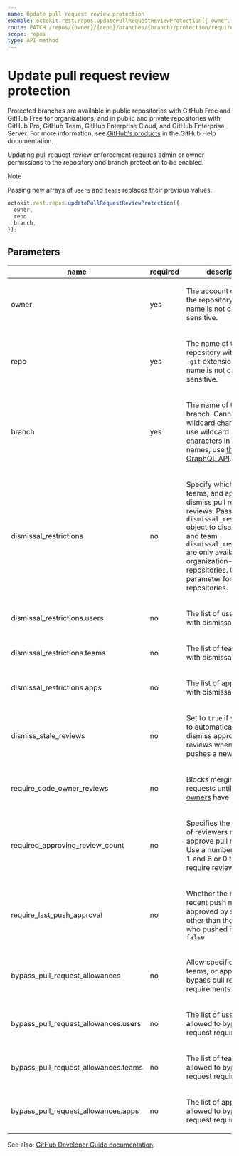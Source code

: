 ```yaml
---
name: Update pull request review protection
example: octokit.rest.repos.updatePullRequestReviewProtection({ owner, repo, branch })
route: PATCH /repos/{owner}/{repo}/branches/{branch}/protection/required_pull_request_reviews
scope: repos
type: API method
---
```


# Update pull request review protection

Protected branches are available in public repositories with GitHub Free and GitHub Free for organizations, and in public and private repositories with GitHub Pro, GitHub Team, GitHub Enterprise Cloud, and GitHub Enterprise Server. For more information, see [GitHub's products](https://docs.github.com/github/getting-started-with-github/githubs-products) in the GitHub Help documentation.

Updating pull request review enforcement requires admin or owner permissions to the repository and branch protection to be enabled.

> [!NOTE]
> Passing new arrays of `users` and `teams` replaces their previous values.

```js
octokit.rest.repos.updatePullRequestReviewProtection({
  owner,
  repo,
  branch,
});
```

## Parameters

<table>
  <thead>
    <tr>
      <th>name</th>
      <th>required</th>
      <th>description</th>
    </tr>
  </thead>
  <tbody>
    <tr><td>owner</td><td>yes</td><td>

The account owner of the repository. The name is not case sensitive.

</td></tr>
<tr><td>repo</td><td>yes</td><td>

The name of the repository without the `.git` extension. The name is not case sensitive.

</td></tr>
<tr><td>branch</td><td>yes</td><td>

The name of the branch. Cannot contain wildcard characters. To use wildcard characters in branch names, use [the GraphQL API](https://docs.github.com/graphql).

</td></tr>
<tr><td>dismissal_restrictions</td><td>no</td><td>

Specify which users, teams, and apps can dismiss pull request reviews. Pass an empty `dismissal_restrictions` object to disable. User and team `dismissal_restrictions` are only available for organization-owned repositories. Omit this parameter for personal repositories.

</td></tr>
<tr><td>dismissal_restrictions.users</td><td>no</td><td>

The list of user `login`s with dismissal access

</td></tr>
<tr><td>dismissal_restrictions.teams</td><td>no</td><td>

The list of team `slug`s with dismissal access

</td></tr>
<tr><td>dismissal_restrictions.apps</td><td>no</td><td>

The list of app `slug`s with dismissal access

</td></tr>
<tr><td>dismiss_stale_reviews</td><td>no</td><td>

Set to `true` if you want to automatically dismiss approving reviews when someone pushes a new commit.

</td></tr>
<tr><td>require_code_owner_reviews</td><td>no</td><td>

Blocks merging pull requests until [code owners](https://docs.github.com/articles/about-code-owners/) have reviewed.

</td></tr>
<tr><td>required_approving_review_count</td><td>no</td><td>

Specifies the number of reviewers required to approve pull requests. Use a number between 1 and 6 or 0 to not require reviewers.

</td></tr>
<tr><td>require_last_push_approval</td><td>no</td><td>

Whether the most recent push must be approved by someone other than the person who pushed it. Default: `false`

</td></tr>
<tr><td>bypass_pull_request_allowances</td><td>no</td><td>

Allow specific users, teams, or apps to bypass pull request requirements.

</td></tr>
<tr><td>bypass_pull_request_allowances.users</td><td>no</td><td>

The list of user `login`s allowed to bypass pull request requirements.

</td></tr>
<tr><td>bypass_pull_request_allowances.teams</td><td>no</td><td>

The list of team `slug`s allowed to bypass pull request requirements.

</td></tr>
<tr><td>bypass_pull_request_allowances.apps</td><td>no</td><td>

The list of app `slug`s allowed to bypass pull request requirements.

</td></tr>
  </tbody>
</table>

See also: [GitHub Developer Guide documentation](https://docs.github.com/rest/branches/branch-protection#update-pull-request-review-protection).
